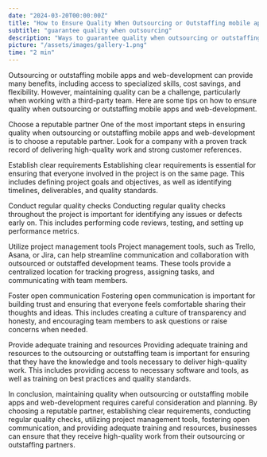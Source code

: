 ```yaml
---
date: "2024-03-20T00:00:00Z"
title: "How to Ensure Quality When Outsourcing or Outstaffing mobile apps and web-development"
subtitle: "guarantee quality when outsourcing"
description: "Ways to guarantee quality when outsourcing or outstaffing mobile apps and web-development."
picture: "/assets/images/gallery-1.png"
time: "2 min"
---
```

Outsourcing or outstaffing mobile apps and web-development can provide many benefits, including access to specialized skills, cost savings, and flexibility. However, maintaining quality can be a challenge, particularly when working with a third-party team. Here are some tips on how to ensure quality when outsourcing or outstaffing mobile apps and web-development.

Choose a reputable partner
One of the most important steps in ensuring quality when outsourcing or outstaffing mobile apps and web-development is to choose a reputable partner. Look for a company with a proven track record of delivering high-quality work and strong customer references.

Establish clear requirements
Establishing clear requirements is essential for ensuring that everyone involved in the project is on the same page. This includes defining project goals and objectives, as well as identifying timelines, deliverables, and quality standards.

Conduct regular quality checks
Conducting regular quality checks throughout the project is important for identifying any issues or defects early on. This includes performing code reviews, testing, and setting up performance metrics.

Utilize project management tools
Project management tools, such as Trello, Asana, or Jira, can help streamline communication and collaboration with outsourced or outstaffed development teams. These tools provide a centralized location for tracking progress, assigning tasks, and communicating with team members.

Foster open communication
Fostering open communication is important for building trust and ensuring that everyone feels comfortable sharing their thoughts and ideas. This includes creating a culture of transparency and honesty, and encouraging team members to ask questions or raise concerns when needed.

Provide adequate training and resources
Providing adequate training and resources to the outsourcing or outstaffing team is important for ensuring that they have the knowledge and tools necessary to deliver high-quality work. This includes providing access to necessary software and tools, as well as training on best practices and quality standards.

In conclusion, maintaining quality when outsourcing or outstaffing mobile apps and web-development requires careful consideration and planning. By choosing a reputable partner, establishing clear requirements, conducting regular quality checks, utilizing project management tools, fostering open communication, and providing adequate training and resources, businesses can ensure that they receive high-quality work from their outsourcing or outstaffing partners.

